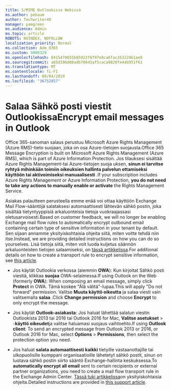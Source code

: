 ```yaml
---
title: S/MIME Outlookissa Webissä
ms.author: pebaum
author: Techwriter40
manager: pamgreen
ms.audience: Admin
ms.topic: article
ROBOTS: NOINDEX, NOFOLLOW
localization_priority: Normal
ms.collection: Adm_O365
ms.custom: 9000329
ms.openlocfilehash: 6915470655b85922f6f97e8ca6fac353224b1ae0
ms.sourcegitcommit: a65d196d00adb70045af5caca9828fe44b951f61
ms.translationtype: MT
ms.contentlocale: fi-FI
ms.lasthandoff: 09/04/2019
ms.locfileid: "36752857"
---
```

# <a name="encrypt-email-messages-in-outlook"></a><span data-ttu-id="081ab-102">Salaa Sähkö posti viestit Outlookissa</span><span class="sxs-lookup"><span data-stu-id="081ab-102">Encrypt email messages in Outlook</span></span>

<span data-ttu-id="081ab-103">Office 365-sanoman salaus perustuu Microsoft Azure Rights Management (Azure RMS)-tieto suojaan, joka on osa Azure-tietojen suojausta.</span><span class="sxs-lookup"><span data-stu-id="081ab-103">Office 365 Message Encryption is built on Microsoft Azure Rights Management (Azure RMS), which is part of Azure Information Protection.</span></span> <span data-ttu-id="081ab-104">Jos tilauksesi sisältää Azure Rights Management-tai Azure-tietojen suoja uksen, **sinun ei tarvitse ryhtyä mihinkään toimiin oikeuksien hallinta palvelun ottamiseksi käyttöön tai aktivoimiseksi manuaalisesti** .</span><span class="sxs-lookup"><span data-stu-id="081ab-104">If your subscription includes Azure Rights Management or Azure Information Protection, **you do not need to take any actions to manually enable or activate** the Rights Management Service.</span></span>

<span data-ttu-id="081ab-105">Asiakas palautteen perusteella emme enää voi ottaa käyttöön Exchange Mail Flow-sääntöjä salataksesi automaattisesti lähtevän sähkö postin, joka sisältää tietyntyyppisiä arkaluonteisia tietoja vuokraajassasi oletusarvoisesti.</span><span class="sxs-lookup"><span data-stu-id="081ab-105">Based on customer feedback, we will no longer be enabling Exchange mail flow rules to automatically encrypt outbound email containing certain type of sensitive information in your tenant by default.</span></span> <span data-ttu-id="081ab-106">Sen sijaan annamme yksityiskohtaisia ohjeita siitä, miten voitte tehdä niin itse.</span><span class="sxs-lookup"><span data-stu-id="081ab-106">Instead, we are providing detailed instructions on how you can do so yourselves.</span></span> <span data-ttu-id="081ab-107">Lisä tietoja siitä, miten voit luoda kuljetus säännön arkaluonteisten tietojen salaamiseksi, on [tässä artikkelissa](https://aka.ms/OmeEtr).</span><span class="sxs-lookup"><span data-stu-id="081ab-107">For additional details on how to create a transport rule to encrypt sensitive information, see [this article](https://aka.ms/OmeEtr).</span></span>

- <span data-ttu-id="081ab-108">Jos käytät Outlookia verkossa (aiemmin **OWA**): Kun kirjoitat Sähkö posti viestiä, klikkaa **suojaa** OWA-selaimessa.</span><span class="sxs-lookup"><span data-stu-id="081ab-108">If using Outlook on the Web (formerly **OWA**): When composing an email message, simply click **Protect** in OWA.</span></span> <span data-ttu-id="081ab-109">Tämä koskee "Älä välitä"-lupaa.</span><span class="sxs-lookup"><span data-stu-id="081ab-109">This will apply "Do not forward" permission.</span></span> <span data-ttu-id="081ab-110">Valitse **Muuta käyttö oikeutta** ja salaa viesti vain valitsemalla **salaa** .</span><span class="sxs-lookup"><span data-stu-id="081ab-110">Click **Change permission** and choose **Encrypt** to only encrypt the message.</span></span>

- <span data-ttu-id="081ab-111">Jos käytät **Outlook-asiakasta**: Jos haluat lähettää salatun viestin Outlookista 2013 tai 2016 tai Outlook 2016 for Mac, **Valitse asetukset** > -**käyttö oikeudet**ja valitse haluamasi suojaus vaihtoehto.</span><span class="sxs-lookup"><span data-stu-id="081ab-111">If using **Outlook client**: To send an encrypted message from Outlook 2013 or 2016, or Outlook 2016 for Mac, select **Options** > **Permissions**, then select the protection option you need.</span></span>

- <span data-ttu-id="081ab-112">Jos haluat **salata automaattisesti kaikki** tietyille vastaanottajille tai ulkopuolisille kumppani organisaatioille lähetetyt sähkö postit, sinun on luotava sähkö postin siirto sääntö Exchange-hallinta keskuksessa.</span><span class="sxs-lookup"><span data-stu-id="081ab-112">To **automatically encrypt all email** sent to certain recipients or external partner organizations, you need to create a mail flow transport rule in the Exchange Admin Center.</span></span> <span data-ttu-id="081ab-113">[Tässä tuki artikkelissa](https://docs.microsoft.com/office365/securitycompliance/define-mail-flow-rules-to-encrypt-email#create-a-mail-flow-rule-to-encrypt-email-messages-with-the-new-ome-capabilities)on yksityiskohtaisia ohjeita.</span><span class="sxs-lookup"><span data-stu-id="081ab-113">Detailed instructions are provided in [this support article](https://docs.microsoft.com/office365/securitycompliance/define-mail-flow-rules-to-encrypt-email#create-a-mail-flow-rule-to-encrypt-email-messages-with-the-new-ome-capabilities).</span></span>

